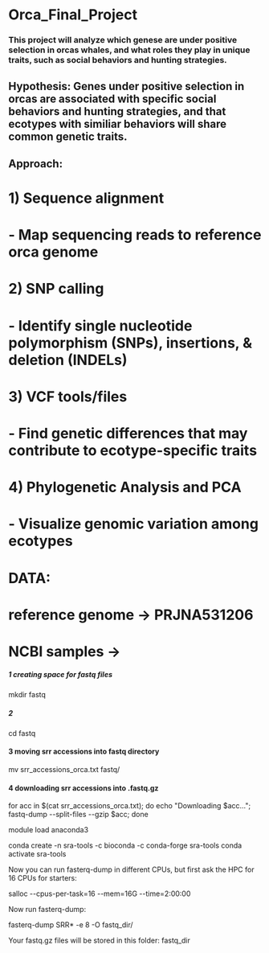 # Orca_Final_Project

### This project will analyze which genese are under positive selection in orcas whales, and what roles they play in unique traits, such as social behaviors and hunting strategies.

## Hypothesis: Genes under positive selection in orcas are associated with specific social behaviors and hunting strategies, and that ecotypes with similiar behaviors will share common genetic traits. 

## Approach: 
#  1) Sequence alignment
#          - Map sequencing reads to reference orca genome
#  2) SNP calling 
#          - Identify single nucleotide polymorphism (SNPs), insertions, & deletion (INDELs)
#  3) VCF tools/files
#          - Find genetic differences that may contribute to ecotype-specific traits
#  4) Phylogenetic Analysis and PCA 
#          - Visualize genomic variation among ecotypes

# DATA:
#      reference genome -> PRJNA531206
#      NCBI samples -> 




##### 1 creating space for fastq files
mkdir fastq
##### 2 
cd fastq
#### 3 moving srr accessions into fastq directory
mv srr_accessions_orca.txt fastq/
#### 4 downloading srr accessions into .fastq.gz
for acc in $(cat srr_accessions_orca.txt); do     echo "Downloading $acc...";     fastq-dump --split-files --gzip $acc; done


module load anaconda3

conda create -n sra-tools -c bioconda -c conda-forge sra-tools
conda activate sra-tools

Now you can run fasterq-dump in different CPUs, but first ask the HPC for 16 CPUs for starters:

salloc --cpus-per-task=16 --mem=16G --time=2:00:00

Now run fasterq-dump:

fasterq-dump SRR* -e 8 -O fastq_dir/

Your fastq.gz files will be stored in this folder: fastq_dir
